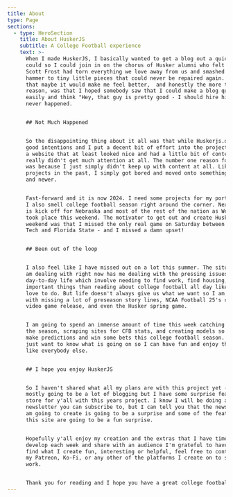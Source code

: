 ```yaml
---
title: About
type: Page
sections:
  - type: HeroSection
    title: About HuskerJS
    subtitle: A College Football experience
    text: >-
      When I made HuskerJS, I basically wanted to get a blog out a quickly as I
      could so I could join in on the chorus of Husker alumni who felt that
      Scott Frost had torn everything we love away from us and smashed it with a
      hammer to tiny little pieces that could never be repaired again. I felt
      that maybe it would make me feel better,  and honestly the more truthful
      reason, was that I hoped somebody saw that I could make a blog quickly and
      easily and think "Hey, that guy is pretty good - I should hire him!". That
      never happened.


      ## Not Much Happened


      So the disappointing thing about it all was that while Huskerjs.dev had
      good intentions and I put a decent bit of effort into the project to make
      a website that at least looked nice and had a little bit of content, it
      really didn't get much attention at all. The number one reason for that
      was because I just simply didn't keep up with content at all. Like so many
      projects in the past, I simply got bored and moved onto something shinier
      and newer.


      Fast-forward and it is now 2024. I need some projects for my portfolio and
      I also smell college football season right around the corner. Next weekend
      is kick off for Nebraska and most of the rest of the nation as Week 0 just
      took place this weekend. The motivator to get out and create HuskerJS this
      weekend was that I missed the only real game on Saturday between Georgia
      Tech and Florida State - and I missed a damn upset!


      ## Been out of the loop


      I also feel like I have missed out on a lot this summer. The situation I
      am dealing with right now has me dealing with the pressing issues of my
      day-to-day life which involve needing to find work, find housing, and more
      important things than reading about college football all day like I would
      love to do. But life doesn't always give us what we want so I am stuck
      with missing a lot of preseason story lines, NCAA Football 25's comeback
      video game release, and even the Husker spring game. 


      I am going to spend an immense amount of time this week catching up for
      the season, scraping sites for CFB stats, and creating models so I can
      make predictions and win some bets this college football season. I also
      just want to know what is going on so I can have fun and enjoy this season
      like everybody else. 


      ## I hope you enjoy HuskerJS


      So I haven't shared what all my plans are with this project yet - it is
      mostly going to be a lot of blogging but I have some surprise features in
      store for y'all with this years project. I know I will be doing a
      newsletter you can subscribe to, but I can tell you that the newsletter I
      am going to create is going to be a surprise and some of the features on
      this site are going to be a fun surprise. 


      Hopefully y'all enjoy my creation and the extras that I have time to
      develop each week and share with an audience I'm grateful to have. If you
      find what I create fun, interesting or helpful, feel free to contribute to
      my Patreon, Ko-Fi, or any other of the platforms I create on to support my
      work.


      Thank you for reading and I hope you have a great college football season!
---
```

